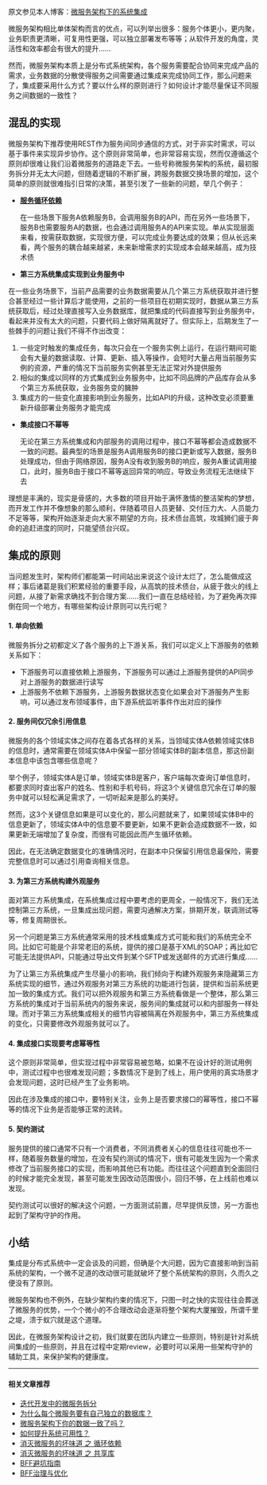 原文参见本人博客：[微服务架构下的系统集成](https://www.maguangguang.xyz/services-integration)

微服务架构相比单体架构而言的优点，可以列举出很多：服务个体更小，更内聚，业务职责更清晰，可复用性更强，可以独立部署发布等等；从软件开发的角度，灵活性和效率都会有很大的提升……

然而，微服务架构本质上是分布式系统架构，各个服务需要配合协同来完成产品的需求，业务数据的分散使得服务之间需要通过集成来完成协同工作，那么问题来了，集成要采用什么方式？要以什么样的原则进行？如何设计才能尽量保证不同服务之间数据的一致性？

## **混乱的实现**

微服务架构下推荐使用REST作为服务间同步通信的方式，对于非实时需求，可以基于事件来实现异步协作。这个原则非常简单，也非常容易实现，然而仅遵循这个原则却很难让我们沿着微服务的道路走下去。一些号称微服务架构的系统，最初服务拆分并无太大问题，但随着逻辑的不断扩展，跨服务数据交换场景的增加，这个简单的原则就很难指引日常的决策，甚至引发了一些新的问题，举几个例子：

- [**服务循环依赖**](https://www.maguangguang.xyz/eliminate-cyclic-dependency)

  在一些场景下服务A依赖服务B，会调用服务B的API，而在另外一些场景下，服务B也需要服务A的数据，也会通过调用服务A的API来实现。单从实现层面来看，按需获取数据，实现很方便，可以完成业务要达成的效果；但从长远来看，两个服务的耦合越来越紧，未来新增需求的实现成本会越来越高，成为技术债

- **第三方系统集成实现到业务服务中**

在一些业务场景下，当前产品需要的业务数据需要从几个第三方系统获取并进行整合甚至经过一些计算后才能使用，之前的一些项目在初期实现时，数据从第三方系统获取后，经过处理直接写入业务数据库，就把集成的代码直接写到业务服务中，看起来并没有太大的问题，只要代码上做好隔离就好了。但实际上，后期发生了一些棘手的问题让我们不得不作出改变：

  1. 一些定时触发的集成任务，每次只会在一个服务实例上运行，在运行期间可能会有大量的数据读取、计算、更新、插入等操作，会短时大量占用当前服务实例的资源，严重的情况下当前服务实例甚至无法正常对外提供服务
  2. 相似的集成以同样的方式集成到业务服务中，比如不同品牌的产品库存会从多个第三方系统获取，业务服务变的臃肿
  3. 集成方的一些变化直接影响到业务服务，比如API的升级，这种改变必须要重新升级部署业务服务才能完成

- **集成接口不幂等**

  无论在第三方系统集成和内部服务的调用过程中，接口不幂等都会造成数据不一致的问题。最典型的场景是服务A调用服务B的接口更新或写入数据，服务B处理成功，但由于网络原因，服务A没有收到服务B的响应，服务A重试调用接口，此时，服务B由于接口不幂等返回异常的响应，导致业务流程无法继续下去

理想是丰满的，现实是骨感的，大多数的项目开始于满怀激情的整洁架构的梦想，而开发工作并不像想象的那么顺利，伴随着项目人员更替、交付压力大、人员能力不足等等，架构开始逐渐走向大家不期望的方向，技术债台高筑，攻城狮们疲于奔命的追赶进度的同时，只能望债台兴叹。

## **集成的原则**

当问题发生时，架构师们都能第一时间站出来说这个设计太烂了，怎么能做成这样；事后诸葛是我们积累经验的重要手段，从高筑的技术债台，从疲于救火的线上问题，从接了新需求确找不到合理方案……我们一直在总结经验，为了避免再次摔倒在同一个地方，有哪些架构设计原则可以先行呢？

#### **1. 单向依赖**

微服务拆分之初都定义了各个服务的上下游关系，我们可以定义上下游服务的依赖关系如下：

- 下游服务可以直接依赖上游服务，下游服务可以通过上游服务提供的API同步对上游服务的数据进行读写
- 上游服务不依赖下游服务，上游服务数据状态变化如果会对下游服务产生影响，可以通过发布领域事件，由下游系统监听事件作出对应的操作

#### **2. 服务间仅冗余引用信息**

微服务的各个领域实体之间存在着各式各样的关系，当领域实体A依赖领域实体B的信息时，通常需要在领域实体A中保留一部分领域实体B的副本信息，那这份副本信息中该包含哪些信息呢？

举个例子，领域实体A是订单，领域实体B是客户，客户端每次查询订单信息时，都要求同时查出客户的姓名、性别和手机号码，将这3个关键信息冗余在订单的服务中就可以轻松满足需求了，一切听起来是那么的美好。

然而，这3个关键信息如果是可以变化的，那么问题就来了，如果领域实体B中的信息更新了，领域实体A中的信息要不要更新，如果不更新会造成数据不一致，如果更新无端增加了复杂度，而很有可能因此而产生循环依赖。

因此，在无法确定数据变化的准确情况时，在副本中只保留引用信息最保险，需要完整信息时可以通过引用查询相关信息。

#### **3. 为第三方系统构建外观服务**

面对第三方系统集成，在系统集成过程中要考虑的更周全，一般情况下，我们无法控制第三方系统，一旦集成出现问题，需要沟通解决方案，排期开发，联调测试等等，修复周期很长。

另一个问题是第三方系统通常采用的技术栈或集成方式可能和我们的系统完全不同。比如它可能是个非常老旧的系统，提供的接口是基于XML的SOAP；再比如它可能无法提供API，只能通过导出文件到某个SFTP或发送邮件的方式进行集成……

为了让第三方系统集成产生尽量小的影响，我们倾向于构建外观服务来隐藏第三方系统实现的细节，通过外观服务对第三方系统的功能进行包装，提供和当前系统更加一致的集成方式。我们可以把外观服务和第三方系统看做是一个整体，那么第三方系统的集成对于当前系统内的服务来说，服务间的集成就可以和内部服务一样处理。而对于第三方系统集成相关的细节内容被隔离在外观服务中，第三方系统集成的变化，只需要修改外观服务就可以了。

#### **4. 集成接口实现要考虑幂等性**

这个原则非常简单，但实现过程中非常容易被忽略，如果不在设计好的测试用例中，测试过程中也很难发现问题；多数情况下是到了线上，用户使用的真实场景才会发现问题，这时已经产生了业务影响。

因此在涉及集成的接口中，要特别关注，业务上是否要求接口的幂等性，接口不幂等的情况下业务是否能够正常的流转。

#### **5. 契约测试**

服务提供的接口通常不只有一个消费者，不同消费者关心的信息往往可能也不一样，随着服务数量的增加，在没有契约测试的情况下，很有可能发生因为一个需求修改了当前服务接口的实现，而影响其他已有功能。而往往这个问题直到全面回归的时候才能完全发现，甚至可能发生因改动范围很小，回归不够，在上线前也难以发现。

契约测试可以很好的解决这个问题，一方面测试前置，尽早提供反馈，另一方面也起到了架构守护的作用。

## **小结**

集成是分布式系统中一定会谈及的问题，但确是个大问题，因为它直接影响到当前系统的架构，一个微不足道的改动很可能就破坏了整个系统架构的原则，久而久之便没有了原则。

微服务架构也不例外，在缺少架构约束的情况下，只图一时之快的实现往往会葬送了微服务的优势，一个个微小的不合理改动会逐渐将整个架构大厦摧毁，所谓千里之堤，溃于蚁穴就是这个道理。

因此，在微服务架构设计之初，我们就要在团队内建立一些原则，特别是针对系统间集成的一些原则，并且在过程中定期review，必要时可以采用一些架构守护的辅助工具，来保护架构的健康度。



----
#### 相关文章推荐
- [迭代开发中的微服务拆分](/services-split-in-iterative-development)
- [为什么每个微服务要有自己独立的数据库？](/why-mircroservice-need-independent-database)
- [微服务架构下你的数据一致了吗？](/data-consistency)
- [如何提升系统可用性？](/how-to-improve-system-availability)
- [消灭微服务的坏味道 之 循环依赖](/eliminate-cyclic-dependency)
- [消灭微服务的坏味道 之 共享库](/how-to-deal-with-shared-library)
- [BFF避坑指南](/backend-for-frontend)
- [BFF治理与优化](/bff-governance)